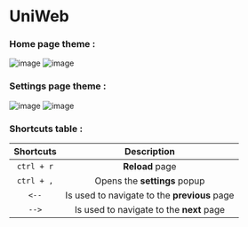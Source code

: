 # UniWeb
 
### Home page **theme** :

![image](https://github.com/user-attachments/assets/062b4d97-6ede-47e4-8e51-936dee9ec4da)
![image](https://github.com/user-attachments/assets/4404198b-f481-4dab-b88f-2e700ef8f769)



### Settings page **theme** :

![image](https://github.com/user-attachments/assets/30d47ebb-bfb0-4c79-823c-ae99d86c95eb)
![image](https://github.com/user-attachments/assets/1cbf4537-73e0-4e6a-b45d-1b301fcd6cb2)

### Shortcuts table :

| Shortcuts | Description |
| :---: | :---: |
| `ctrl + r` | **Reload** page |
| `ctrl + ,` | Opens the **settings** popup |
| `<--` | Is used to navigate to the **previous** page |
| `-->` | Is used to navigate to the **next** page |

